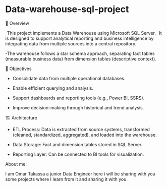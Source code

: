 # Data-warehouse-sql-project
📌 Overview

-This project implements a Data Warehouse using Microsoft SQL Server.
-It is designed to support analytical reporting and business intelligence by integrating data from multiple sources into a central repository.

-The warehouse follows a star schema approach, separating fact tables (measurable business data) from dimension tables (descriptive context).

🎯 Objectives

- Consolidate data from multiple operational databases.

- Enable efficient querying and analysis.

- Support dashboards and reporting tools (e.g., Power BI, SSRS).

- Improve decision-making through historical and trend analysis.

🏗️ Architecture

- ETL Process: Data is extracted from source systems, transformed (cleaned, standardized, aggregated), and loaded into the warehouse.

- Data Storage: Fact and dimension tables stored in SQL Server.

- Reporting Layer: Can be connected to BI tools for visualization.

About me:

 I am Omar Takassa a junior Data Engineer here i will be sharing with you some projects where I learn from it and sharing it with you.
